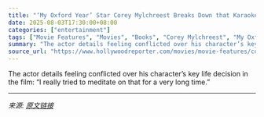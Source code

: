 ```yaml
---
title: "‘My Oxford Year’ Star Corey Mylchreest Breaks Down that Karaoke Scene and Talks Jaime’s Big Choice"
date: 2025-08-03T17:30:00+08:00
categories: ["entertainment"]
tags: ["Movie Features", "Movies", "Books", "Corey Mylchreest", "My Oxford Year", "Netflix"]
summary: "The actor details feeling conflicted over his character’s key life decision in the film: “I really tried to meditate on that for a very long time.”"
source_url: "https://www.hollywoodreporter.com/movies/movie-features/corey-mylchreest-interview-my-oxford-year-1236335551/"
---
```


The actor details feeling conflicted over his character’s key life decision in the film: “I really tried to meditate on that for a very long time.”

---

*来源: [原文链接](https://www.hollywoodreporter.com/movies/movie-features/corey-mylchreest-interview-my-oxford-year-1236335551/)*
